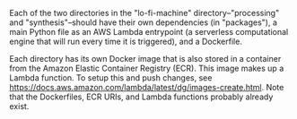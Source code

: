 Each of the two directories in the "lo-fi-machine" directory–"processing" and "synthesis"–should have their own dependencies (in "packages"), a main Python file as an AWS Lambda entrypoint (a serverless computational engine that will run every time it is triggered), and a Dockerfile.

Each directory has its own Docker image that is also stored in a container from the Amazon Elastic Container Registry (ECR). This image makes up a Lambda function. To setup this and push changes, see https://docs.aws.amazon.com/lambda/latest/dg/images-create.html. Note that the Dockerfiles, ECR URIs, and Lambda functions probably already exist.